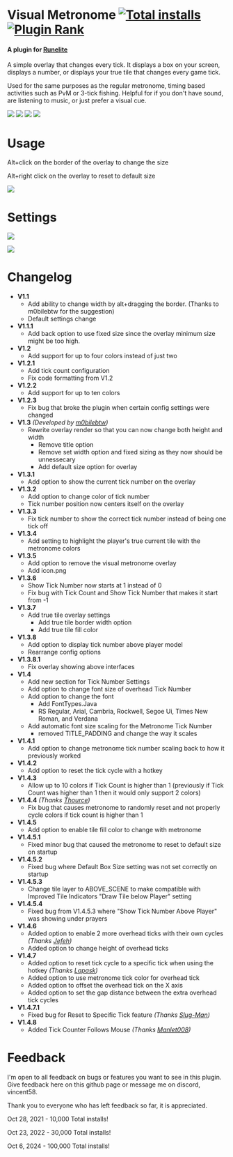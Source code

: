 # Visual Metronome [![Total installs](https://img.shields.io/endpoint?url=https://api.runelite.net/pluginhub/shields/installs/plugin/visual-metronome)](https://runelite.net/plugin-hub/show/visual-metronome) [![Plugin Rank](http://img.shields.io/endpoint?url=https://api.runelite.net/pluginhub/shields/rank/plugin/visual-metronome)](https://runelite.net/plugin-hub)
#### A plugin for [Runelite](https://runelite.net/)

A simple overlay that changes every tick. It displays a box on your screen, displays a number, or displays your true tile that changes every game tick. 

Used for the same purposes as the regular metronome, timing based activities such as PvM or 3-tick fishing. Helpful for if you don't have sound, are listening to music, or just prefer a visual cue.

![](https://i.imgur.com/drcQDOn.gif) ![](https://i.imgur.com/wonUTcR.gif) ![](https://i.imgur.com/2qUetFH.gif) ![](https://i.imgur.com/RkpEBjl.gif)

# Usage
Alt+click on the border of the overlay to change the size

Alt+right click on the overlay to reset to default size

![](https://i.imgur.com/SWQKf9i.gif)

# Settings
![](https://i.imgur.com/tmT2v2l.png)

![](https://i.imgur.com/iFk0lsj.png)

# Changelog
- **V1.1**
    - Add ability to change width by alt+dragging the border. (Thanks to m0bilebtw for the suggestion)
    - Default settings change
- **V1.1.1**
    - Add back option to use fixed size since the overlay minimum size might be too high.
- **V1.2**
    - Add support for up to four colors instead of just two
- **V1.2.1**
    - Add tick count configuration
    - Fix code formatting from V1.2
- **V1.2.2**
    - Add support for up to ten colors
- **V1.2.3**
    - Fix bug that broke the plugin when certain config settings were changed
- **V1.3** *(Developed by [m0bilebtw](https://github.com/m0bilebtw))*
    - Rewrite overlay render so that you can now change both height and width
        - Remove title option
        - Remove set width option and fixed sizing as they now should be unnessecary
        - Add default size option for overlay
- **V1.3.1**
    - Add option to show the current tick number on the overlay
- **V1.3.2**
    - Add option to change color of tick number
    - Tick number position now centers itself on the overlay 
- **V1.3.3**
    - Fix tick number to show the correct tick number instead of being one tick off
- **V1.3.4**
    - Add setting to highlight the player's true current tile with the metronome colors
- **V1.3.5**
    - Add option to remove the visual metronome overlay
    - Add icon.png
- **V1.3.6**
    - Show Tick Number now starts at 1 instead of 0
    - Fix bug with Tick Count and Show Tick Number that makes it start from -1
- **V1.3.7**
    - Add true tile overlay settings
        - Add true tile border width option
        - Add true tile fill color
- **V1.3.8**
    - Add option to display tick number above player model
    - Rearrange config options
- **V1.3.8.1**
    - Fix overlay showing above interfaces
- **V1.4**
    - Add new section for Tick Number Settings
    - Add option to change font size of overhead Tick Number
    - Add option to change the font
        - Add FontTypes.Java 
        - RS Regular, Arial, Cambria, Rockwell, Segoe Ui, Times New Roman, and Verdana
    - Add automatic font size scaling for the Metronome Tick Number
        - removed TITLE_PADDING and change the way it scales
- **V1.4.1**  
    - Add option to change metronome tick number scaling back to how it previously worked
- **V1.4.2**  
    - Add option to reset the tick cycle with a hotkey
- **V1.4.3**
    - Allow up to 10 colors if Tick Count is higher than 1 (previously if Tick Count was higher than 1 then it would only support 2 colors)
- **V1.4.4** *(Thanks [Thource](https://github.com/Thource))*
    - Fix bug that causes metronome to randomly reset and not properly cycle colors if tick count is higher than 1
- **V1.4.5**
    - Add option to enable tile fill color to change with metronome
- **V1.4.5.1**
    - Fixed minor bug that caused the metronome to reset to default size on startup
- **V1.4.5.2**
    - Fixed bug where Default Box Size setting was not set correctly on startup
- **V1.4.5.3**
    - Change tile layer to ABOVE_SCENE to make compatible with Improved Tile Indicators "Draw Tile below Player" setting
- **V1.4.5.4**
    - Fixed bug from V1.4.5.3 where "Show Tick Number Above Player" was showing under prayers
- **V1.4.6**
    - Added option to enable 2 more overhead ticks with their own cycles *(Thanks [Jefeh](https://github.com/JorgeFernandezH))*
    - Added option to change height of overhead ticks
- **V1.4.7**
    - Added option to reset tick cycle to a specific tick when using the hotkey *(Thanks [Lapask](https://github.com/Lapask))*
    - Added option to use metronome tick color for overhead tick
    - Added option to offset the overhead tick on the X axis
    - Added option to set the gap distance between the extra overhead tick cycles
- **V1.4.7.1**
    - Fixed bug for Reset to Specific Tick feature *(Thanks [Slug-Man](https://github.com/Slug-Man))*
- **V1.4.8**
    - Added Tick Counter Follows Mouse *(Thanks [Manlet008](https://github.com/Manlet008))*

# Feedback
I'm open to all feedback on bugs or features you want to see in this plugin. Give feedback here on this github page or message me on discord, vincent58. 

Thank you to everyone who has left feedback so far, it is appreciated.

Oct 28, 2021 - 10,000 Total installs!

Oct 23, 2022 - 30,000 Total installs!

Oct 6, 2024 - 100,000 Total installs!
